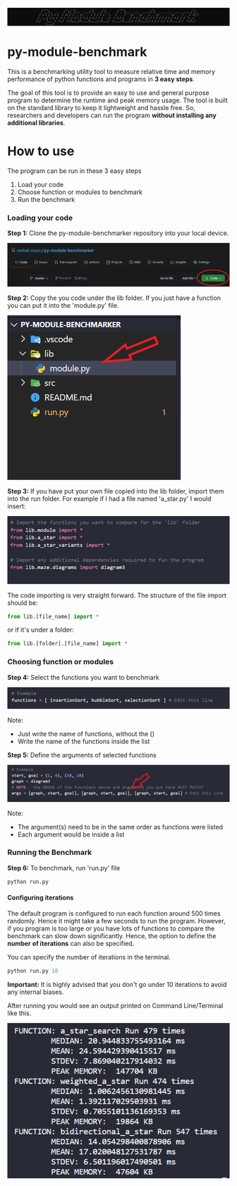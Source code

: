 ![Banner](img/banner.png)
# py-module-benchmark
This is a benchmarking utility tool to measure relative time and memory performance of python functions and programs in **3 easy steps**.

The goal of this tool is to provide an easy to use and general purpose program to determine the runtime and peak memory usage. The tool is built on the standard library to keep it lightweight and hassle free. So, researchers and developers can run the program **without installing any additional libraries**.  

# How to use 
The program can be run in these 3 easy steps 

1. Load your code 
2. Choose function or modules to benchmark 
3. Run the benchmark 

### Loading your code 
**Step 1:**  Clone the py-module-benchmarker repository into your local device. 

![cloning the repository](img/1-1.png)

**Step 2:**  Copy the you code under the lib folder. If you just have a function you can put it into the 'module.py' file.

![Copy your code](img/1-2.png)

**Step 3:**  If you have put your own file copied into the lib folder, import them into the run folder. For example if I had a file named 'a_star.py' I would insert:

![Import code](img/1-3.png)

The code importing is very straight forward. The structure of the file import should be:  
```python
from lib.[file_name] import * 
```

or if it's under a folder:
```python
from lib.[folder].[file_name] import *
```

### Choosing function or modules 

**Step 4:** Select the functions you want to benchmark 

![Selecting functions to benchmark](img/2-1.png)

Note: 
- Just write the name of functions, without the ()
- Write the name of the functions inside the list 

**Step 5:** Define the arguments of selected functions

![Defining arguments](img/2-2.png)

Note:
- The argument(s) need to be in the same order as functions were listed 
- Each argument would be inside a list 


### Running the Benchmark 

**Step 6:** To benchmark, run 'run.py' file 
```python
python run.py
```

#### Configuring iterations 
The default program is configured to run each function around 500 times randomly. Hence it might take a few seconds to run the program. However, if you program is too large or you have lots of functions to compare the benchmark can slow down significantly. Hence, the option to define the **number of iterations** can also be specified. 

You can specify the number of iterations in the terminal. 
```python 
python run.py 10
```

**Important:** It is highly advised that you don't go under 10 iterations to avoid any internal biases. 


After running you would see an output printed on Command Line/Terminal like this. 

![Results](img/result.png)


